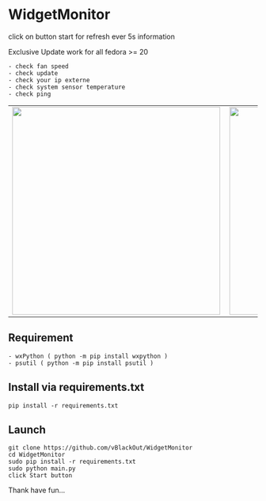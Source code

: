 # WidgetMonitor  
  
click on button start for refresh ever 5s information 

Exclusive Update work for all fedora >= 20  

```
- check fan speed
- check update
- check your ip externe
- check system sensor temperature
- check ping
```
<table border="0" style="border:0px;">
  <tr><td>
<a href="url"><img align="left" src="https://www.cuby-hebergs.com/dl/images/github/WidgetMonitor/main3.png" align="left" height="420" width="420" ></a>  </td>
<td><a href="url"><img align="left" src="https://www.cuby-hebergs.com/dl/images/github/WidgetMonitor/mains3_update.png" align="left" height="420" width="420" ></a></td>
  </tr>
  </table>



## Requirement  
```
- wxPython ( python -m pip install wxpython )
- psutil ( python -m pip install psutil )

```
## Install via requirements.txt
```
pip install -r requirements.txt
```


## Launch 
```
git clone https://github.com/vBlackOut/WidgetMonitor
cd WidgetMonitor
sudo pip install -r requirements.txt
sudo python main.py
click Start button
```

Thank have fun...
